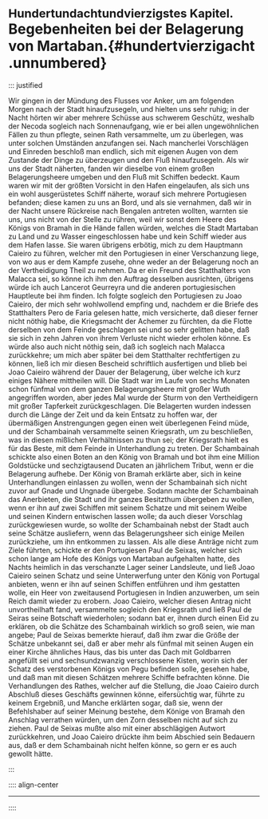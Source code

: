 # <small>Hundertundachtundvierzigstes Kapitel.</small><br />Begebenheiten bei der Belagerung von Martaban.{#hundertvierzigacht .unnumbered}

::: justified

Wir gingen in der Mündung des Flusses vor Anker, um am folgenden Morgen nach der
Stadt hinaufzusegeln, und hielten uns sehr ruhig; in der Nacht hörten wir aber
mehrere Schüsse aus schwerem Geschütz, weshalb der Necoda sogleich nach
Sonnenaufgang, wie er bei allen ungewöhnlichen Fällen zu thun pflegte, seinen
Rath versammelte, um zu überlegen, was unter solchen Umständen anzufangen sei.
Nach mancherlei Vorschlägen und Einreden beschloß man endlich, sich mit eigenen
Augen von dem Zustande der Dinge zu überzeugen und den Fluß hinaufzusegeln. Als
wir uns der Stadt näherten, fanden wir dieselbe von einem großen
Belagerungsheere umgeben und den Fluß mit Schiffen bedeckt. Kaum waren wir mit
der größten Vorsicht in den Hafen eingelaufen, als sich uns ein wohl
ausgerüstetes Schiff näherte, worauf sich mehrere Portugiesen befanden; diese
kamen zu uns an Bord, und als sie vernahmen, daß wir in der Nacht unsere
Rückreise nach Bengalen antreten wollten, warnten sie uns, uns nicht von der
Stelle zu rühren, weil wir sonst dem Heere des Königs von Bramah in die Hände
fallen würden, welches die Stadt Martaban zu Land und zu Wasser eingeschlossen
habe und kein Schiff wieder aus dem Hafen lasse. Sie waren übrigens erbötig,
mich zu dem Hauptmann Caieiro zu führen, welcher mit den Portugiesen in einer
Verschanzung liege, von wo aus er dem Kampfe zusehe, ohne weder an der
Belagerung noch an der Vertheidigung Theil zu nehmen. Da er ein Freund des
Statthalters von Malacca sei, so könne ich ihm den Auftrag desselben ausrichten,
übrigens würde ich auch Lancerot Geurreyra und die anderen portugiesischen
Hauptleute bei ihm finden. Ich folgte sogleich den Portugiesen zu Joao Caieiro,
der mich sehr wohlwollend empfing und, nachdem er die Briefe des Statthalters
Pero de Faria gelesen hatte, mich versicherte, daß dieser ferner nicht nöthig
habe, die Kriegsmacht der Achemer zu fürchten, da die Flotte derselben von dem
Feinde geschlagen sei und so sehr gelitten habe, daß sie sich in zehn Jahren von
ihrem Verluste nicht wieder erholen könne. Es würde also auch nicht nöthig sein,
daß ich sogleich nach Malacca zurückkehre; um mich aber später bei dem
Statthalter rechtfertigen zu können, ließ ich mir diesen Bescheid schriftlich
ausfertigen und blieb bei Joao Caieiro während der Dauer der Belagerung, über
welche ich kurz einiges Nähere mittheilen will. Die Stadt war im Laufe von sechs
Monaten schon fünfmal von dem ganzen Belagerungsheere mit großer Wuth
angegriffen worden, aber jedes Mal wurde der Sturm von den Vertheidigern mit
großer Tapferkeit zurückgeschlagen. Die Belagerten wurden indessen durch die
Länge der Zeit und da kein Entsatz zu hoffen war, der übermäßigen Anstrengungen
gegen einen weit überlegenen Feind müde, und der Schambainah versammelte seinen
Kriegsrath, um zu beschließen, was in diesen mißlichen Verhältnissen zu thun
sei; der Kriegsrath hielt es für das Beste, mit dem Feinde in Unterhandlung zu
treten. Der Schambainah schickte also einen Boten an den König von Bramah und
bot ihm eine Million Goldstücke und sechzigtausend Ducaten an jährlichem Tribut,
wenn er die Belagerung aufhebe. Der König von Bramah erklärte aber, sich in
keine Unterhandlungen einlassen zu wollen, wenn der Schambainah sich nicht zuvor
auf Gnade und Ungnade übergebe. Sodann machte der Schambainah das Anerbieten,
die Stadt und ihr ganzes Besitzthum übergeben zu wollen, wenn er ihn auf zwei
Schiffen mit seinem Schatze und mit seinem Weibe und seinen Kindern entwischen
lassen wolle; da auch dieser Vorschlag zurückgewiesen wurde, so wollte der
Schambainah nebst der Stadt auch seine Schätze ausliefern, wenn das
Belagerungsheer sich einige Meilen zurückziehe, um ihn entkommen zu lassen. Als
alle diese Anträge nicht zum Ziele führten, schickte er den Portugiesen Paul de
Seixas, welcher sich schon lange am Hofe des Königs von Martaban aufgehalten
hatte, des Nachts heimlich in das verschanzte Lager seiner Landsleute, und ließ
Joao Caieiro seinen Schatz und seine Unterwerfung unter den König von Portugal
anbieten, wenn er ihn auf seinen Schiffen entführen und ihm gestatten wolle, ein
Heer von zweitausend Portugiesen in Indien anzuwerben, um sein Reich damit
wieder zu erobern. Joao Caieiro, welcher diesen Antrag nicht unvortheilhaft
fand, versammelte sogleich den Kriegsrath und ließ Paul de Seiras seine
Botschaft wiederholen; sodann bat er, ihnen durch einen Eid zu erklären, ob die
Schätze des Schambainah wirklich so groß seien, wie man angebe; Paul de Seixas
bemerkte hierauf, daß ihm zwar die Größe der Schätze unbekannt sei, daß er aber
mehr als fünfmal mit seinen Augen ein einer Kirche ähnliches Haus, das bis unter
das Dach mit Goldbarren angefüllt sei und sechsundzwanzig verschlossene Kisten,
worin sich der Schatz des verstorbenen Königs von Pegu befinden solle, gesehen
habe, und daß man mit diesen Schätzen mehrere Schiffe befrachten könne. Die
Verhandlungen des Rathes, welcher auf die Stellung, die Joao Caieiro durch
Abschluß dieses Geschäfts gewinnen könne, eifersüchtig war, führte zu keinem
Ergebniß, und Manche erklärten sogar, daß sie, wenn der Befehlshaber auf seiner
Meinung bestehe, dem Könige von Bramah den Anschlag verrathen würden, um den
Zorn desselben nicht auf sich zu ziehen. Paul de Seixas mußte also mit einer
abschlägigen Autwort zurückkehren, und Joao Caieiro drückte ihm beim Abschied
sein Bedauern aus, daß er dem Schambainah nicht helfen könne, so gern er es auch
gewollt hätte.

:::

:::: align-center
****
::::
